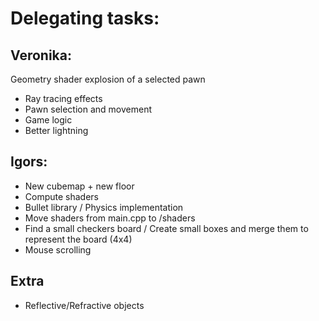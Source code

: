 # Delegating tasks:
## Veronika:
Geometry shader explosion of a selected pawn
- Ray tracing effects
- Pawn selection and movement
- Game logic
- Better lightning

## Igors:
- New cubemap + new floor
- Compute shaders
- Bullet library / Physics implementation
- Move shaders from main.cpp to /shaders
- Find a small checkers board / Create small boxes and merge them to represent the board (4x4)
- Mouse scrolling

## Extra
- Reflective/Refractive objects